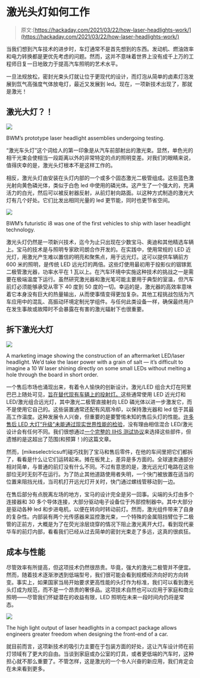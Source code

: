 # 激光头灯如何工作

> 原文:[https://hackaday.com/2021/03/22/how-laser-headlights-work/](https://hackaday.com/2021/03/22/how-laser-headlights-work/)

当我们想到汽车技术的进步时，车灯通常不是首先想到的东西。发动机、燃油效率和电力转换都是更优先考虑的问题。然而，这并不意味着世界上没有成千上万的工程师日复一日地致力于提高汽车照明的艺术水平。

一旦法规放松，密封光束头灯就让位于更现代的设计，而灯泡从简单的卤素灯泡发展到氙气高强度气体放电灯，最近又发展到 led。现在，一项新技术出现了，那就是激光！

## 激光大灯？！

![](../Images/dfbe6419aa1a277f9b41b0162e24406a.png)

BWM’s prototype laser headlight assemblies undergoing testing.

“激光车头灯”这个词给人的第一印象是从汽车前部射出的激光束。显然，单色光的相干光束会使相当一段距离以外的非常特定的点的照明变差。对我们的眼睛来说，值得庆幸的是，激光头灯根本不是这样工作的。

相反，激光头灯由安装在头灯内部的一个或多个固态激光二极管组成。这些蓝色激光射向黄色磷光体，类似于白色 led 中使用的磷光体。这产生了一个强大的，充满活力的白光，然后可以被反射器反射，从前灯射向路面。以这种方式制造的激光大灯有几个好处。它们比发出相同光量的 led 更节能，同时也更节省空间。

![](../Images/9eddcea92a5d7bcbd79469a0d185ebac.png)

BWM’s futuristic i8 was one of the first vehicles to ship with laser headlight technology.

激光头灯仍然是一项新兴技术，迄今为止只出现在少数宝马、奥迪和其他精选车辆上。宝马的技术是与照明专家欧司朗合作开发的。在实践中，使用常规的 LED 近光灯，用激光产生难以置信的明亮和聚焦点，用于远光灯。这可以提供车辆前方 600 米的照明，是传统 LED 远光灯的两倍。这些灯使用最初用于投影仪的铟镓氮二极管激光器，功率水平在 1 瓦以上。在汽车环境中实施这种技术的挑战之一是需要在极端温度下运行。虽然研究激光器和激光笔可能主要用于典型的室温，但汽车前灯必须能够承受从零下 40 度到 50 度的一切。幸运的是，激光器的高效率意味着它本身没有巨大的热量输出，从而使事情变得更加复杂。其他工程挑战包括为汽车应用中的混乱、高振动环境定制光学组件。与任何此类设备一样，确保最终用户在发生事故或故障时不会暴露在有害的激光辐射下也很重要。

## 拆下激光大灯

![](../Images/0f7a497f15487b3d67f80d08f21f3204.png)

A marketing image showing the construction of an aftermarket LED/laser headlight. We’d take the laser power with a grain of salt — it’s difficult to imagine a 10 W laser shining directly on some small LEDs without melting a hole through the board in short order.

一个售后市场也涌现出来，有着令人愉快的创新设计。激光/LED 组合大灯在阿里巴巴上随处可见，[旨在替代现有车辆上的投射灯。](https://www.aliexpress.com/item/1005001889968976.html?spm=a2g0o.search0302.0.0.5bebc1d45ruE7k&algo_pvid=b016ca5c-d0fe-4309-ab5f-e39ea8770c80&algo_expid=b016ca5c-d0fe-4309-ab5f-e39ea8770c80-0&btsid=0b0a556516155071180373533e897a&ws_ab_test=searchweb0_0,searchweb201602_,searchweb201603_)这些通常使用 LED 近光灯和 LED/激光组合远光灯，其中激光二极管直接射向 LED 磷光体以进一步激发它，而不是使用它自己的。这些装置通常还配有风扇冷却，以保持激光器和 led 低于其最高工作温度。这种发展令人兴奋，但重要的是要警惕未知的售后头灯的性能。[许多售后 LED 大灯“升级”未能通过现实世界性能的检验](https://jalopnik.com/why-most-led-headlight-upgrades-dont-really-work-an-ex-1843070472)，没有理由相信混合 LED/激光设计会有任何不同。我们很想通过[一个完整的 IIHS 测试协议](http://www.vdrsyd.com/ancap_datasheets/xprotocol_archive/IIHS/headlight_test_rating_protocol.pdf)来选择这些部件，但遗憾的是这超出了范围(和预算！)的这篇文章。

然而，[mikeselectricsuff]碰巧找到了宝马和售后零件，在他的车间里把它们都拆了，看看是什么让它们运转起来。摊在板凳上，差异是多方面的。全球速卖通部分相对简单，与普通的前灯没有什么不同。不过有意思的是，激光远光灯电路在这些部位无时无刻不在运行。为了防止其他道路使用者失明，一个快门被放置在适当的位置来阻挡光线，当司机打开远光灯开关时，快门通过螺线管移动到一边。

在售后部分有点脱离左场的地方，宝马的设计完全是另一回事。尖端的头灯由多个连接器和 30 多个导体连接，大部分驱动电子设备位于外部控制器中。其中大部分是驱动各种 led 和步进电机，以便在转向时转动前灯。然而，激光组件带来了自身的复杂性。内部装有两个光传感器来监控激光束，一个特殊的金属阻挡臂位于二极管的正前方，大概是为了在荧光涂层烧穿的情况下阻止激光离开大灯。看到现代豪华车的前灯内部，看看我们已经从过去简单的密封光束走了多远，这真的很疯狂。

## 成本与性能

尽管效率有所提高，但这项技术仍然很昂贵。毕竟，强大的激光二极管并不便宜。然而，随着技术逐渐渗透到低端型号，我们很可能会看到规模经济向好的方向转变。事实上，如果国家当局开始要求更高性能的头灯作为标准，我们可以看到激光头灯成为规范，而不是一个昂贵的奢侈品。这项技术自然也可以应用于家庭和商业照明——尽管我们怀疑潜在的收益有限，LED 照明在未来一段时间内仍将是常态。

![](../Images/18f762df6bd4b0e9ec7dbbdd044c62e7.png)

The high light output of laser headlights in a compact package allows engineers greater freedom when designing the front-end of a car.

就目前而言，这项新技术的吸引力主要在于包装方面的好处，这让汽车设计师在前灯领域有了更大的自由。当谈到家庭或办公室的灯具，或者更低端的汽车时，这种担心就不那么重要了。不管怎样，这是激光的一个令人兴奋的新应用，我们肯定会在未来看到更多。